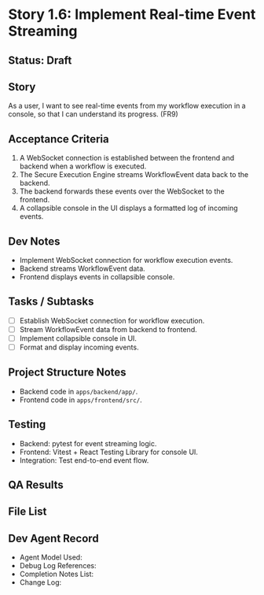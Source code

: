 # Story 1.6: Implement Real-time Event Streaming

## Status: Draft

## Story
As a user, I want to see real-time events from my workflow execution in a console, so that I can understand its progress. (FR9)

## Acceptance Criteria
1. A WebSocket connection is established between the frontend and backend when a workflow is executed.
2. The Secure Execution Engine streams WorkflowEvent data back to the backend.
3. The backend forwards these events over the WebSocket to the frontend.
4. A collapsible console in the UI displays a formatted log of incoming events.

## Dev Notes
- Implement WebSocket connection for workflow execution events.
- Backend streams WorkflowEvent data.
- Frontend displays events in collapsible console.

## Tasks / Subtasks
- [ ] Establish WebSocket connection for workflow execution.
- [ ] Stream WorkflowEvent data from backend to frontend.
- [ ] Implement collapsible console in UI.
- [ ] Format and display incoming events.

## Project Structure Notes
- Backend code in `apps/backend/app/`.
- Frontend code in `apps/frontend/src/`.

## Testing
- Backend: pytest for event streaming logic.
- Frontend: Vitest + React Testing Library for console UI.
- Integration: Test end-to-end event flow.

## QA Results

## File List

## Dev Agent Record
- Agent Model Used:
- Debug Log References:
- Completion Notes List:
- Change Log:

